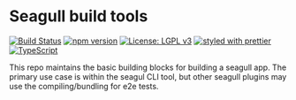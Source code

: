 # Seagull build tools

[![Build Status](https://travis-ci.org/seagull-js/code-build-tools.svg?branch=master)](https://travis-ci.org/seagull-js/code-build-tools)
[![npm version](https://badge.fury.io/js/%40seagull%2Fcode-build-tools.svg)](https://badge.fury.io/js/%40seagull%2Fcode-build-tools)
[![License: LGPL v3](https://img.shields.io/badge/License-LGPL%20v3-blue.svg)](http://www.gnu.org/licenses/lgpl-3.0)
[![styled with prettier](https://img.shields.io/badge/styled_with-prettier-ff69b4.svg)](https://github.com/prettier/prettier)
[![TypeScript](https://badges.frapsoft.com/typescript/code/typescript.svg?v=101)](https://github.com/ellerbrock/typescript-badges/)


This repo maintains the basic building blocks for building a seagull app.
The primary use case is within the seagul CLI tool, but
other seagull plugins may use the compiling/bundling for e2e tests.
